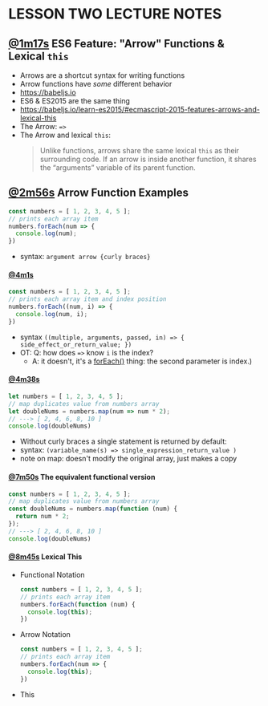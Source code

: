 # LESSON TWO LECTURE NOTES
## [@1m17s](https://youtu.be/FQPowZglpJA?t=1m17s) **ES6 Feature: "Arrow" Functions & Lexical `this`**
- Arrows are a shortcut syntax for writing functions
- Arrow functions have _some_ different behavior
- https://babeljs.io
- ES6 & ES2015 are the same thing
- https://babeljs.io/learn-es2015/#ecmascript-2015-features-arrows-and-lexical-this
- The Arrow: `=>`
- The Arrow and lexical `this`:
  > Unlike functions, arrows share the same lexical `this` as their surrounding code. If an arrow is inside another function, it shares the “arguments” variable of its parent function.

## [@2m56s](https://youtu.be/FQPowZglpJA?t=2m56s) **Arrow Function Examples**
```js
const numbers = [ 1, 2, 3, 4, 5 ];
// prints each array item
numbers.forEach(num => {
  console.log(num);
})
```
- syntax: `argument arrow {curly braces}`

#### [@4m1s](https://youtu.be/FQPowZglpJA?t=4m1s)
```js
const numbers = [ 1, 2, 3, 4, 5 ];
// prints each array item and index position
numbers.forEach((num, i) => {
  console.log(num, i);
})
```
- syntax `((multiple, arguments, passed, in) => { side_effect_or_return_value; })`
- OT: Q: how does `=>` know `i` is the index?
  - A: it doesn't, it's a [forEach()](https://developer.mozilla.org/en-US/docs/Web/JavaScript/Reference/Global_Objects/Array/forEach?v=example) thing: the second parameter is index.)

#### [@4m38s](https://youtu.be/FQPowZglpJA?t=4m38s)
```js
let numbers = [ 1, 2, 3, 4, 5 ];
// map duplicates value from numbers array
let doubleNums = numbers.map(num => num * 2);
// ---> [ 2, 4, 6, 8, 10 ]
console.log(doubleNums)
```
- Without curly braces a single statement is returned by default:
- syntax: `(variable_name(s) => single_expression_return_value )`
- note on map: doesn't modify the original array, just makes a copy

#### [@7m50s](https://youtu.be/FQPowZglpJA?t=7m50s) **The equivalent functional version**
```js
const numbers = [ 1, 2, 3, 4, 5 ];
// map duplicates value from numbers array
const doubleNums = numbers.map(function (num) {
  return num * 2;
});
// ---> [ 2, 4, 6, 8, 10 ]
console.log(doubleNums)
```

#### [@8m45s](https://youtu.be/FQPowZglpJA?t=8m45s) **Lexical This**
- Functional Notation
  ```js
  const numbers = [ 1, 2, 3, 4, 5 ];
  // prints each array item
  numbers.forEach(function (num) {
    console.log(this);
  })
  ```

- Arrow Notation
  ```js
  const numbers = [ 1, 2, 3, 4, 5 ];
  // prints each array item
  numbers.forEach(num => {
    console.log(this);
  })
  ```

- This

